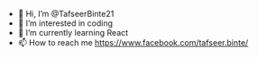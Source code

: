 - 👋 Hi, I’m @TafseerBinte21
- 👀 I’m interested in coding
- 🌱 I’m currently learning React
- 📫 How to reach me https://www.facebook.com/tafseer.binte/

<!---
TafseerBinte21/TafseerBinte21 is a ✨ special ✨ repository because its `README.md` (this file) appears on your GitHub profile.
You can click the Preview link to take a look at your changes.
--->
